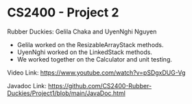 # CS2400 - Project 2

Rubber Duckies: Gelila Chaka and UyenNghi Nguyen
- Gelila worked on the ResizableArrayStack methods.
- UyenNghi worked on the LinkedStack methods.
- We worked together on the Calculator and unit testing.

Video Link: https://www.youtube.com/watch?v=pSDgxDUG-Vg

Javadoc Link: https://github.com/CS2400-Rubber-Duckies/Project1/blob/main/JavaDoc.html
